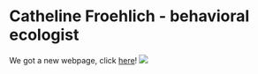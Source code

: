 # Catheline Froehlich - behavioral ecologist
We got a new webpage, click [here](https://cathelinefroehlich.github.io/)!
<a href = "https://cathelinefroehlich.github.io/"> 
![](IntroPageSlide.jpg)
</a>
